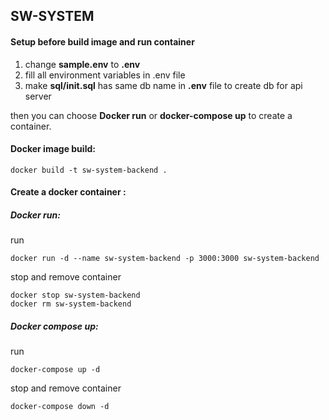 ## SW-SYSTEM

#### Setup before build image and run container

1. change **sample.env** to **.env**
2. fill all environment variables in .env file
3. make **sql/init.sql** has same db name in **.env** file to create db for api server

then you can choose **Docker run** or **docker-compose up** to create a container.

#### Docker image build:

```shell
docker build -t sw-system-backend .
```

#### Create a docker container :

##### Docker run:

run

```shell
docker run -d --name sw-system-backend -p 3000:3000 sw-system-backend
```

stop and remove container

```shell
docker stop sw-system-backend
docker rm sw-system-backend
```

[comment]: <> (> if you want to connect to local postgres server change environment variable **DB_HOST** to **host.docker.internal** in **.env** file)

##### Docker compose up:

run

```shell
docker-compose up -d
```

stop and remove container

```shell
docker-compose down -d
```
